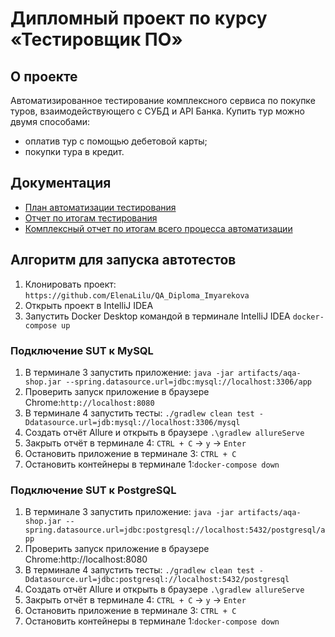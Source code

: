 # Дипломный проект по курсу «Тестировщик ПО»
## О проекте

Автоматизированное тестирование комплексного сервиса по покупке туров, взаимодействующего с СУБД и API Банка. Купить тур можно двумя способами:
- оплатив тур с помощью дебетовой карты;
- покупки тура в кредит.

## Документация

- [План автоматизации тестирования](https://github.com/ElenaLilu/QA_Diploma_Imyarekova/blob/main/documents/Plan.md)
- [Отчет по итогам тестирования](https://github.com/ElenaLilu/QA_Diploma_Imyarekova/blob/main/documents/Report.md)
- [Комплексный отчет по итогам всего процесса автоматизации](https://github.com/ElenaLilu/QA_Diploma_Imyarekova/blob/main/documents/Summary.md)

## Алгоритм для запуска автотестов
1. Клонировать проект: `https://github.com/ElenaLilu/QA_Diploma_Imyarekova`
2. Открыть проект в IntelliJ IDEA
3. Запустить Docker Desktop командой в терминале IntelliJ IDEA `docker-compose up`

### Подключение SUT к MySQL
1. В терминале 3 запустить приложение: ` java -jar artifacts/aqa-shop.jar --spring.datasource.url=jdbc:mysql://localhost:3306/app `
2. Проверить запуск приложение в браузере Chrome:`http://localhost:8080`
3. В терминале 4 запустить тесты: `./gradlew clean test -Ddatasource.url=jdb:mysql://localhost:3306/mysql` 
4. Создать отчёт Allure и открыть в браузере `.\gradlew allureServe`
5. Закрыть отчёт в терминале 4: `CTRL + C` -> `y` -> `Enter`
6. Остановить приложение в терминале 3: `CTRL + C`
7. Остановить контейнеры в терминале 1:`docker-compose down`

### Подключение SUT к PostgreSQL
1. В терминале 3 запустить приложение: `java -jar artifacts/aqa-shop.jar --spring.datasource.url=jdbc:postgresql://localhost:5432/postgresql/app`
2. Проверить запуск приложение в браузере Chrome:http://localhost:8080
3. В терминале 4 запустить тесты: `./gradlew clean test -Ddatasource.url=jdbc:postgresql://localhost:5432/postgresql`
4. Создать отчёт Allure и открыть в браузере `.\gradlew allureServe`
5. Закрыть отчёт в терминале 4: `CTRL + C` -> `y` -> `Enter`
6. Остановить приложение в терминале 3: `CTRL + C`
7. Остановить контейнеры в терминале 1:`docker-compose down`
